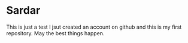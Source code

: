 # Sardar
This is just a test
I jsut created an account on github and this is my first repository. May the best things happen.
